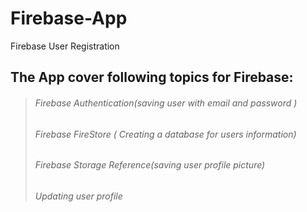 # Firebase-App
Firebase User Registration
## **The App cover following topics for Firebase:**
> ###### Firebase Authentication(saving user with email and password )
> ###### Firebase FireStore ( Creating a database for users information)
> ###### Firebase Storage Reference(saving user profile picture)
> ###### Updating user profile
